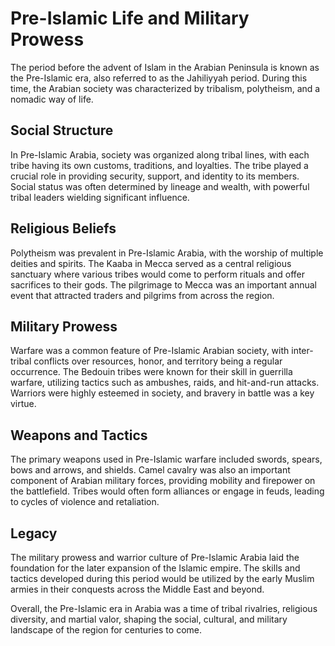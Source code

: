 <h1>Pre-Islamic Life and Military Prowess</h1>
<p>The period before the advent of Islam in the Arabian Peninsula is known as the Pre-Islamic era, also referred to as the Jahiliyyah period. During this time, the Arabian society was characterized by tribalism, polytheism, and a nomadic way of life.</p>
<h2>Social Structure</h2>
<p>In Pre-Islamic Arabia, society was organized along tribal lines, with each tribe having its own customs, traditions, and loyalties. The tribe played a crucial role in providing security, support, and identity to its members. Social status was often determined by lineage and wealth, with powerful tribal leaders wielding significant influence.</p>
<h2>Religious Beliefs</h2>
<p>Polytheism was prevalent in Pre-Islamic Arabia, with the worship of multiple deities and spirits. The Kaaba in Mecca served as a central religious sanctuary where various tribes would come to perform rituals and offer sacrifices to their gods. The pilgrimage to Mecca was an important annual event that attracted traders and pilgrims from across the region.</p>
<h2>Military Prowess</h2>
<p>Warfare was a common feature of Pre-Islamic Arabian society, with inter-tribal conflicts over resources, honor, and territory being a regular occurrence. The Bedouin tribes were known for their skill in guerrilla warfare, utilizing tactics such as ambushes, raids, and hit-and-run attacks. Warriors were highly esteemed in society, and bravery in battle was a key virtue.</p>
<h2>Weapons and Tactics</h2>
<p>The primary weapons used in Pre-Islamic warfare included swords, spears, bows and arrows, and shields. Camel cavalry was also an important component of Arabian military forces, providing mobility and firepower on the battlefield. Tribes would often form alliances or engage in feuds, leading to cycles of violence and retaliation.</p>
<h2>Legacy</h2>
<p>The military prowess and warrior culture of Pre-Islamic Arabia laid the foundation for the later expansion of the Islamic empire. The skills and tactics developed during this period would be utilized by the early Muslim armies in their conquests across the Middle East and beyond.</p>
<p>Overall, the Pre-Islamic era in Arabia was a time of tribal rivalries, religious diversity, and martial valor, shaping the social, cultural, and military landscape of the region for centuries to come.</p>